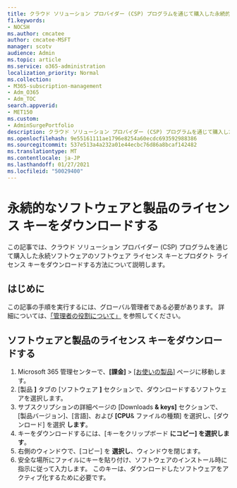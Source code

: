 ```yaml
---
title: クラウド ソリューション プロバイダー (CSP) プログラムを通じて購入した永続的なソフトウェアおよび製品ライセンス キーをダウンロードする
f1.keywords:
- NOCSH
ms.author: cmcatee
author: cmcatee-MSFT
manager: scotv
audience: Admin
ms.topic: article
ms.service: o365-administration
localization_priority: Normal
ms.collection:
- M365-subscription-management
- Adm_O365
- Adm_TOC
search.appverid:
- MET150
ms.custom:
- AdminSurgePortfolio
description: クラウド ソリューション プロバイダー (CSP) プログラムを通じて購入した永続ソフトウェアのソフトウェア およびプロダクト ライセンス キーをダウンロードする方法について説明します。
ms.openlocfilehash: 9e55161111ae1796e8254a60ecdc693592988386
ms.sourcegitcommit: 537e513a4a232a01e44ecbc76d86a8bcaf142482
ms.translationtype: MT
ms.contentlocale: ja-JP
ms.lasthandoff: 01/27/2021
ms.locfileid: "50029400"
---
```

# <a name="download-perpetual-software-and-product-license-keys"></a>永続的なソフトウェアと製品のライセンス キーをダウンロードする

この記事では、クラウド ソリューション プロバイダー (CSP) プログラムを通じて購入した永続ソフトウェアのソフトウェア ライセンス キーとプロダクト ライセンス キーをダウンロードする方法について説明します。

## <a name="before-you-begin"></a>はじめに

この記事の手順を実行するには、グローバル管理者である必要があります。 詳細については、[「管理者の役割について」](../add-users/about-admin-roles.md) を参照してください。

## <a name="download-software-and-product-license-keys"></a>ソフトウェアと製品のライセンス キーをダウンロードする

1. Microsoft 365 管理センターで、**[課金]**  >  <a href="https://go.microsoft.com/fwlink/p/?linkid=842054" target="_blank">[お使いの製品]</a> ページに移動します。
2. [製品 **]** タブの [ソフトウェア **]** セクションで、ダウンロードするソフトウェアを選択します。
3. サブスクリプションの詳細ページの [Downloads **& keys]** セクションで、[製品バージョン]、[言語]、および **[CPU**& ファイルの種類] を選択し、[ダウンロード] を選択 **します**。
4. キーをダウンロードするには、[キーをクリップボード **にコピー] を選択します**。
5. 右側のウィンドウで、[コピー] を **選択し**、ウィンドウを閉じます。
6. 安全な場所にファイルにキーを貼り付け、ソフトウェアのインストール時に指示に従って入力します。 このキーは、ダウンロードしたソフトウェアをアクティブ化するために必要です。
